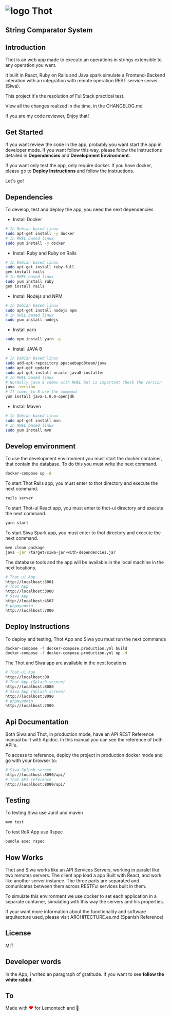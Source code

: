 # ![logo](https://gitlab.com/acalvoa/lemontech-test/raw/master/practical/thot-ui/src/assets/head-thot.png) Thot
## String Comparator System
## Introduction
Thot is an web app made to execute an operations in strings extensible to any operation you want. 

It built in React, Ruby on Rails and Java spark simulate a Frontend-Backend interation with an integration with remote operation REST service server (Siwa).

This project it's the resolution of FullStack practical test.

View all the changes realized in the time, in the CHANGELOG.md

If you are my code reviewer, Enjoy that! 
## Get Started
If you want review the code in the app, probably you want start the app in developer mode. If you want follow this way, please folow the instructions detailed in **Dependencies** and **Development Environment**.

If you want only test the app, only require docker. If you have docker, please go to **Deploy Instructions** and follow the instructions.

Let's go!
## Dependencies
To develop, test and deploy the app, you need the next dependencies
- Install Docker

```bash
# In Debian based linux
sudo apt-get install -y docker 
# In RHEL based linux
sudo yum install -y docker
```

- Install Ruby and Ruby on Rails
```bash
# In Debian based linux
sudo apt-get install ruby-full
gem install rails
# In RHEL based linux
sudo yum install ruby
gem install rails
```

- Install Nodejs and NPM
```bash
# In Debian based linux
sudo apt-get install nodejs npm
# In RHEL based linux
sudo yum install nodejs
```
- Install yarn
```bash
sudo npm install yarn -g
```

- Install JAVA 8
```bash
# In Debian based linux
sudo add-apt-repository ppa:webupd8team/java
sudo apt-get update
sudo apt-get install oracle-java8-installer
# In RHEL based linux
# Normally java 8 comes with RHEL but is important check the version
java -version
# If lower to 8 use the command
yum install java-1.8.0-openjdk
```

- Install Maven
```bash
# In Debian based linux
sudo apt-get install mvn
# In RHEL based linux
sudo yum install mvn
```

## Develop environment
To use the development environment you must start the docker container, that contain the database. To do this you must write the next command.

```bash
docker-compose up -d
```

To start Thot Rails app, you must enter to thot directory and execute the next command.

```bash
rails server
```

To start Thot-ui React app, you must enter to thot-ui directory and execute the next command.

```bash
yarn start
```

To start Siwa Spark app, you must enter to thot directory and execute the next command.

```bash
mvn clean package
java -jar /target/siwa-jar-with-dependencies.jar
```

The database tools and the app will be available in the local machine in the next locations. 

```bash
# Thot-ui App
http://localhost:3001
# Thot App
http://localhost:3000
# Siwa App
http://localhost:4567
# phpmyadmin
http://localhost:7000
```

## Deploy Instructions
To deploy and testing, Thot App and Siwa you must run the next commands

```bash
docker-compose -f docker-compose.production.yml build
docker-compose -f docker-compose.production.yml up -d
```
The Thot and Siwa app are available in the next locations

```bash
# Thot-ui App
http://localhost:80
# Thot App (Splash screen)
http://localhost:8080
# Siwa App (Splash screen)
http://localhost:8090
# phpmyadmin
http://localhost:7000
```

## Api Documentation
Both Siwa and Thot,  in production mode, have an API REST Reference manual built with Apidoc. In this manual you can see the reference of both API's.

To access to reference, deploy the project in production docker mode and go with your browser to:

```bash
# Siwa Splash screem
http://localhost:8090/api/
# Thot API reference
http://localhost:8080/api/
```

## Testing
To testing Siwa use Junit and maven

```bash 
mvn test
```

To test RoR App use Rspec

```bash
bundle exec rspec
```

## How Works
Thot and Siwa works like an API Services Servers, working in paralel like two remotes servers. The client app load a app Built with React, and work like another server instance. The three parts are separated and comunicates between them across RESTFul services built in them.

To simulate this environment we use docker to set each application in a separate container, simulating with this way the servers and his properties.

If your want more information about the functionality and software arquitecture used, please visit ARCHITECTURE.es.md (Spanish Reference)

## License
MIT

## Developer words
In the App, I writed an paragraph of gratitude. If you want to see **follow the white rabbit**.

## To
Made with <span style="color:red;">❤</span> for Lemontech and <span look-in="thot-ui you are close">🐇</span>
